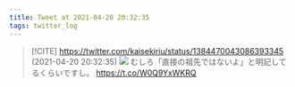 ```yaml
---
title: Tweet at 2021-04-20 20:32:35
tags: twitter_log
---
```


> [!CITE] https://twitter.com/kaisekiriu/status/1384470043086393345 (2021-04-20 20:32:35)
> ![](https://twitter.com/kaisekiriu/status/1384470043086393345)
> むしろ「直接の祖先ではないよ」と明記してるくらいですし。
> https://t.co/W0Q9YxWKRQ
